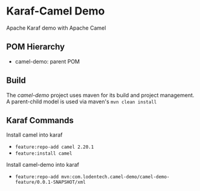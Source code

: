 # Karaf-Camel Demo
Apache Karaf demo with Apache Camel 

## POM Hierarchy
* camel-demo: parent POM


## Build
The *camel-demo* project uses maven for its build and project management.  A parent-child model is used 
via maven's  `mvn clean install`

## Karaf Commands
Install camel into karaf 
* `feature:repo-add camel 2.20.1`
* `feature:install camel`

Install camel-demo into karaf
* `feature:repo-add mvn:com.lodentech.camel-demo/camel-demo-feature/0.0.1-SNAPSHOT/xml`
